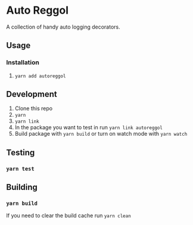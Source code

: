 # Auto Reggol

A collection of handy auto logging decorators.

## Usage

### Installation

1. `yarn add autoreggol`

## Development

1. Clone this repo
2. `yarn`
3. `yarn link`
4. In the package you want to test in run `yarn link autoreggol`
5. Build package with `yarn build` or turn on watch mode with `yarn watch`

## Testing

### `yarn test`

## Building

### `yarn build`

If you need to clear the build cache run `yarn clean`
